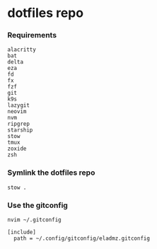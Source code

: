 # dotfiles repo

### Requirements

```
alacritty
bat
delta
eza
fd
fx
fzf
git
k9s
lazygit
neovim
nvm
ripgrep
starship
stow
tmux
zoxide
zsh
```

### Symlink the dotfiles repo

```
stow .
```

### Use the gitconfig

```
nvim ~/.gitconfig

[include]
  path = ~/.config/gitconfig/eladmz.gitconfig
```
